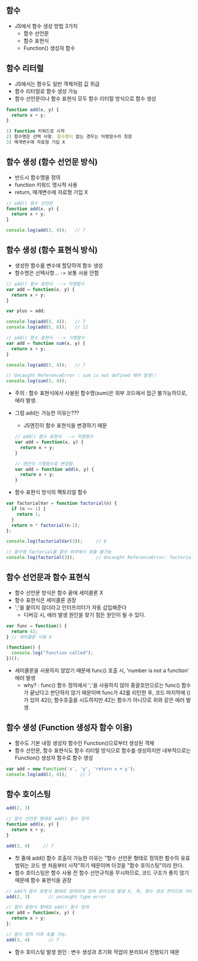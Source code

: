 ## 함수
- JS에서 함수 생성 방법 3가지
  - 함수 선언문
  - 함수 표현식
  - Function() 생성자 함수

## 함수 리터럴
- JS에서는 함수도 일반 객체처럼 값 취급
- 함수 리터럴로 함수 생성 가능
- 함수 선언문이나 함수 표현식 모두 함수 리터럴 방식으로 함수 생성

```JAVASCRIPT
function add(x, y) {
  return x + y;
}

1) function 키워드로 시작
2) 함수명은 선택 사항. 함수명이 없는 경우는 익명함수라 칭함
3) 매개변수에 자료형 기입 X
```

## 함수 생성 (함수 선언문 방식)
- 반드시 함수명을 정의
- function 키워드 명시적 사용
- return, 매개변수에 자료형 기입 X

```JAVASCRIPT
// add() 함수 선언문
function add(x, y) {
  return x + y;
}

console.log(add(3, 4));   // 7
```

## 함수 생성 (함수 표현식 방식)
- 생성한 함수를 변수에 할당하여 함수 생성
- 함수명은 선택사항... -> 보통 사용 안함

```JAVASCRIPT
// add() 함수 표현식  --> 익명함수
var add = function(x, y) {    
  return x + y;
}

var plus = add;

console.log(add(3, 4));   // 7
console.log(add(5, 6));   // 11
```



```JAVASCRIPT
// add() 함수 표현식  --> 기명함수
var add = function sum(x, y) {    
  return x + y;
}

console.log(add(3, 4));   // 7

// Uncaught ReferenceError : sum is not defined 에러 발생!!
console.log(sum(3, 4));   
```
- 주의 : 함수 표현식에서 사용된 함수명(sum)은 외부 코드에서 접근 불가능하므로, 에러 발생.
- 그럼 add는 가능한 이유는???
  - JS엔진이 함수 표현식을 변경하기 때문
  ```JAVASCRIPT
  // add() 함수 표현식  --> 익명함수
  var add = function(x, y) {    
    return x + y;
  }
  
  // 엔진이 기명함수로 변경함.
  var add = function add(x, y) {
    return x + y;
  }
  ```

- 함수 표현식 방식의 팩토리얼 함수
```JAVASCRIPT
var factorialVar = function factorial(n) {
  if (n <= 1) {
    return 1;
  }
  return n * factorial(n-1);
};

console.log(factorialVar(3));     // 6

// 함수명 factorial를 함수 외부에서 호출 불가능
console.log(factorial(3));        // Uncaught ReferenceError: factorial is not defined
```

## 함수 선언문과 함수 표현식
- 함수 선언문 방식은 함수 끝에 세미콜론 X
- 함수 표현식은 세미콜론 권장
- ';'을 붙이지 않더라고 인터프리터가 자동 삽입해준다
  - 디버깅 시, 에러 발생 원인을 찾기 힘든 원인이 될 수 있다.

```JAVASCRIPT
var func = function() {
  return 42;
} // 세미콜론 사용 X

(function() {
  console.log("function called");
})();
```
- 세미콜론을 사용하지 않았기 때문에 func() 호출 시, 'number is not a function' 에러 발생
  - why? : func() 함수 정의에서 ';'을 사용하지 않아 중괄호만으로는 func() 함수가 끝났다고 판단하지 않기 때문이며 func가 42를 리턴한 후, 코드 마지막에 ()가 있어 42(); 함수호출을 시도하지만 42는 함수가 아니므로 위와 같은 에러 발생.


## 함수 생성 (Function 생성자 함수 이용)
- 함수도 기본 내장 생성자 함수인 Function()으로부터 생성된 객체
- 함수 선언문, 함수 표현식도 함수 리터럴 방식으로 함수를 생성하지만 내부적으로는 Function() 생성자 함수로 함수 생성

```JAVASCRIPT
var add = new Function('x', 'y', 'return x + y');
console.log(add(3, 4));     // 7
```

## 함수 호이스팅
```JAVASCRIPT
add(2, 3)

// 함수 선언문 형태로 add() 함수 정의
function add(x, y) {
  return x + y;
}

add(3, 4)     // 7
```
- 첫 줄에 add() 함수 호출이 가능한 이유는 "함수 선언문 형태로 정의한 함수의 유효범위는 코드 맨 처음부터 시작"하기 때문이며 이것을 "함수 호이스팅"이라 한다.
- 함수 호이스팅은 함수 사용 전 함수 선언규칙을 무시하므로, 코드 구조가 좋지 않기 때문에 함수 표현식을 권장

```JAVASCRIPT
// add가 함수 표현식 형태로 정의되어 있어 호이스팅 발생 X, 즉, 함수 생성 전이므로 아래와 같은 에러 발생!!
add(2, 3)       // uncaught type error 

// 함수 표현식 형태로 add() 함수 정의
var add = function(x, y) {
  return x + y;
};

// 함수 정의 이후 호출 가능.
add(3, 4)       // 7
```
- 함수 호이스팅 발생 원인 : 변수 생성과 초기화 작업이 분리되서 진행되기 때문
